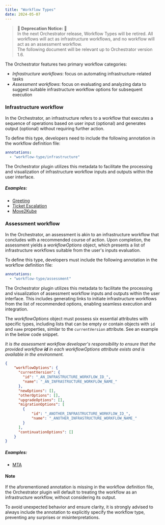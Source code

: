 ```yaml
---
title: "Workflow Types"
date: 2024-05-07
---
```


> **🚨 Deprecation Notice: 🚨**  
> In the next Orchestrator release, Workflow Types will be retired. All workflows will act as infrastructure workflows, and no workflow will act as an assessment workflow. <br>
> The following document will be relevant up to Orchestrator version 1.6.


The Orchestrator features two primary workflow categories:
- *Infrastructure workflows*: focus on automating infrastructure-related tasks
- *Assessment workflows*: focus on evaluating and analyzing data to suggest suitable infrastructure workflow options for subsequent execution

### Infrastructure workflow
In the Orchestrator, an infrastructure refers to a workflow that executes a sequence of operations based on user input (optional) and generates output (optional) without requiring further action.

To define this type, developers need to include the following annotation in the workflow definition file:

```yaml
annotations:
  - "workflow-type/infrastructure"
```

The Orchestrator plugin utilizes this metadata to facilitate the processing and visualization of infrastructure workflow inputs and outputs within the user interface.

##### Examples:
- [Greeting](https://github.com/rhdhorchestrator/serverless-workflows/blob/v1.6.x/workflows/greeting/greeting.sw.yaml)
- [Ticket Escalation](https://github.com/rhdhorchestrator/serverless-workflows/blob/v1.6.x/workflows/escalation/ticketEscalation.sw.yaml)
- [Move2Kube](https://github.com/rhdhorchestrator/serverless-workflows/blob/v1.6.x/workflows/move2kube/m2k.sw.yml)


### Assessment workflow
In the Orchestrator, an assessment is akin to an infrastructure workflow that concludes with a recommended course of action.
Upon completion, the assessment yields a *workflowOptions* object, which presents a list of infrastructure workflows suitable from the user's inputs evaluation.

To define this type, developers must include the following annotation in the workflow definition file:

```yaml
annotations:
  - "workflow-type/assessment"
```

The Orchestrator plugin utilizes this metadata to facilitate the processing and visualization of assessment workflow inputs and outputs within the user interface.
This includes generating links to initiate infrastructure workflows from the list of recommended options, enabling seamless execution and integration.

The *workflowOptions* object must possess six essential attributes with specific types, including lists that can be empty or contain objects with `id` and `name` properties, similar to the `currentVersion` attribute. See an example in the below code snippet.

*It is the assessment workflow developer's responsibility to ensure that the provided workflow **id** in each workflowOptions attribute exists and is available in the environment.*

```json
{
    "workflowOptions": {
      "currentVersion": {
        "id": "_AN_INFRASTRUCTURE_WORKFLOW_ID_",
        "name": "_AN_INFRASTRUCTURE_WORKFLOW_NAME_"
      },
      "newOptions": [],
      "otherOptions": [],
      "upgradeOptions": [],
      "migrationOptions": [
        {
            "id": "_ANOTHER_INFRASTRUCTURE_WORKFLOW_ID_",
            "name": "_ANOTHER_INFRASTRUCTURE_WORKFLOW_NAME_"
        }
      ],
      "continuationOptions": []
    }
}
```

##### Examples:
- [MTA](https://github.com/rhdhorchestrator/serverless-workflows/blob/v1.6.x/workflows/mta-v7.x/mta.sw.yaml)

#### Note
If the aforementioned annotation is missing in the workflow definition file, the Orchestrator plugin will default to treating the workflow as an infrastructure workflow, without considering its output.

To avoid unexpected behavior and ensure clarity, it is strongly advised to always include the annotation to explicitly specify the workflow type, preventing any surprises or misinterpretations.

